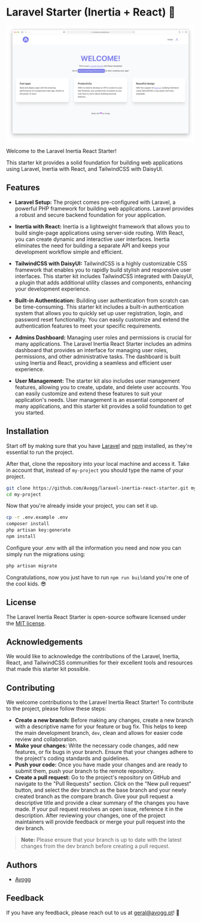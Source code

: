 
# Laravel Starter (Inertia + React) 💜

![Screenhot](/public/readme-preview.png)

Welcome to the Laravel Inertia React Starter!

This starter kit provides a solid foundation for building web applications using Laravel, Inertia with React, and TailwindCSS with DaisyUI.

## Features
- **Laravel Setup:** The project comes pre-configured with Laravel, a powerful PHP framework for building web applications. Laravel provides a robust and secure backend foundation for your application.

- **Inertia with React:** Inertia is a lightweight framework that allows you to build single-page applications using server-side routing. With React, you can create dynamic and interactive user interfaces. Inertia eliminates the need for building a separate API and keeps your development workflow simple and efficient.

- **TailwindCSS with DaisyUI:** TailwindCSS is a highly customizable CSS framework that enables you to rapidly build stylish and responsive user interfaces. This starter kit includes TailwindCSS integrated with DaisyUI, a plugin that adds additional utility classes and components, enhancing your development experience.

- **Built-in Authentication:** Building user authentication from scratch can be time-consuming. This starter kit includes a built-in authentication system that allows you to quickly set up user registration, login, and password reset functionality. You can easily customize and extend the authentication features to meet your specific requirements.

- **Admins Dashboard:** Managing user roles and permissions is crucial for many applications. The Laravel Inertia React Starter includes an admins dashboard that provides an interface for managing user roles, permissions, and other administrative tasks. The dashboard is built using Inertia and React, providing a seamless and efficient user experience.

- **User Management:** The starter kit also includes user management features, allowing you to create, update, and delete user accounts. You can easily customize and extend these features to suit your application's needs. User management is an essential component of many applications, and this starter kit provides a solid foundation to get you started.


## Installation

Start off by making sure that you have [Laravel](https:/laravel.com/) and [npm](https://www.npmjs.com/) installed, as they're essential to run the project.

After that, clone the repository into your local machine and access it. Take in account that, instead of ```my-project``` you should type the name of your project.

```bash
git clone https://github.com/Avogg/laravel-inertia-react-starter.git my-project
cd my-project
```

Now that you're already inside your project, you can set it up.

```bash
cp -r .env.example .env
composer install
php artisan key:generate
npm install
```

Configure your .env with all the information you need and now you can simply run the migrations using:

```bash
php artisan migrate
```

Congratulations, now you just have to run ```npm run build```and you're one of the cool kids. 😎
## License

The Laravel Inertia React Starter is open-source software licensed under the [MIT license](https://choosealicense.com/licenses/mit/).


## Acknowledgements

We would like to acknowledge the contributions of the Laravel, Inertia, React, and TailwindCSS communities for their excellent tools and resources that made this starter kit possible.

## Contributing

We welcome contributions to the Laravel Inertia React Starter! To contribute to the project, please follow these steps:

- **Create a new branch:** Before making any changes, create a new branch with a descriptive name for your feature or bug fix. This helps to keep the main development branch, ```dev```, clean and allows for easier code review and collaboration.
- **Make your changes:** Write the necessary code changes, add new features, or fix bugs in your branch. Ensure that your changes adhere to the project's coding standards and guidelines.
- **Push your code:** Once you have made your changes and are ready to submit them, push your branch to the remote repository.
- **Create a pull request:** Go to the project's repository on GitHub and navigate to the "Pull Requests" section. Click on the "New pull request" button, and select the dev branch as the base branch and your newly created branch as the compare branch. Give your pull request a descriptive title and provide a clear summary of the changes you have made. If your pull request resolves an open issue, reference it in the description. After reviewing your changes, one of the project maintainers will provide feedback or merge your pull request into the dev branch.

> **Note:** Please ensure that your branch is up to date with the latest changes from the dev branch before creating a pull request.


## Authors

- [Avogg](https://avogg.pt)


## Feedback

If you have any feedback, please reach out to us at geral@avogg.pt! 💜
